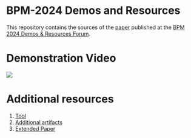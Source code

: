# BPM-2024 Demos and Resources
This repository contains the sources of the [paper](./paper.pdf) published at the [BPM 2024 Demos & Resources Forum](https://bpm2024.agh.edu.pl/call-for-demos-and-resources/).

# Demonstration Video
[![](https://img.youtube.com/vi/Nv2W-hXNZYA/0.jpg)](https://www.youtube.com/watch?v=Nv2W-hXNZYA)

# Additional resources

1. [Tool](https://timkraeuter.com/bpmn-analyzer-js/)
2. [Additional artifacts](https://github.com/timKraeuter/BPM-2024-Extended/tree/main)
3. [Extended Paper](https://arxiv.org/abs/2407.03965)
